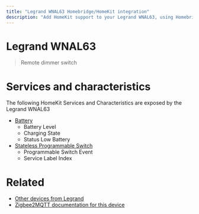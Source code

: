 ```yaml
---
title: "Legrand WNAL63 Homebridge/HomeKit integration"
description: "Add HomeKit support to your Legrand WNAL63, using Homebridge, Zigbee2MQTT and homebridge-z2m."
---
```

<!---
This file has been GENERATED using src/docgen/docgen.ts
DO NOT EDIT THIS FILE MANUALLY!
-->
# Legrand WNAL63
> Remote dimmer switch


# Services and characteristics
The following HomeKit Services and Characteristics are exposed by
the Legrand WNAL63

* [Battery](../../battery.md)
  * Battery Level
  * Charging State
  * Status Low Battery
* [Stateless Programmable Switch](../../action.md)
  * Programmable Switch Event
  * Service Label Index


# Related
* [Other devices from Legrand](../index.md#legrand)
* [Zigbee2MQTT documentation for this device](https://www.zigbee2mqtt.io/devices/WNAL63.html)